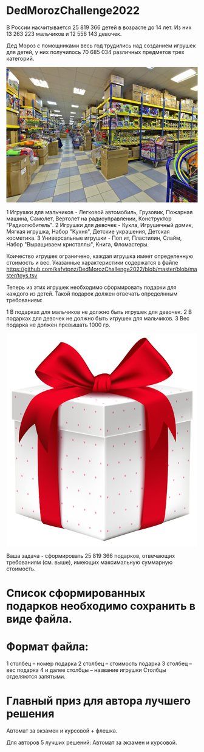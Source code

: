 ﻿# DedMorozChallenge2022


В России насчитывается 25 819 366 детей в возрасте до 14 лет. Из них 13 263 223 мальчиков и 12 556 143 девочек.

Дед Мороз с помощниками весь год трудились над созданием игрушек для детей, у них получилось 70 685 034 различных предметов трех категорий.

![Alt text](https://github.com/kafvtpnz/DedMorozChallenge2022/blob/master/blob/master/raw/warehouse.jpg?raw=true)

1 Игрушки для мальчиков - Легковой автомобиль, Грузовик, Пожарная машина, Самолет, Вертолет на радиоуправлении, Конструктор "Радиолюбитель".
2 Игрушки для девочек - Кукла, Игрушечный домик, Мягкая игрушка, Набор "Кухня", Детские украшения, Детская косметика.
3 Универсальные игрушки - Поп ит, Пластилин, Слайм, Набор "Выращиваем кристаллы", Книга, Фломастеры.

Коичество игрушек ограничено, каждая игрушка имеет определенную стоимость и вес. 
Указанные характеристики содержатся в файле https://github.com/kafvtpnz/DedMorozChallenge2022/blob/master/blob/master/toys.tsv

Теперь из этих игрушек необходимо сформировать подарки для каждого из детей. Такой подарок должен отвечать определнным требованиям:

1 В подарках для мальчиков не должно быть игрушек для девочек.
2 В подарках для девочек не должно быть игрушек для мальчиков.
3 Вес подарка не должен превышать 1000 гр.

![Alt text](https://github.com/kafvtpnz/DedMorozChallenge2022/blob/master/blob/master/raw/Gift.png?raw=true)


Ваша задача - сформировать 25 819 366 подарков, отвечающих требованиям (см. выше), имеющих максимальную суммарную стоимость.

# Список сформированных подарков необходимо сохранить в виде файла.
# Формат файла:
1 столбец – номер подарка
2 столбец – стоимость подарка
3 столбец – вес подарка
4 и далее столбцы – название игрушки
Столбцы отделяются запятыми.

# Главный приз для автора лучшего решения
Автомат за экзамен и курсовой + флешка.

Для авторов 5 лучших решений: Автомат за экзамен и курсовой.
